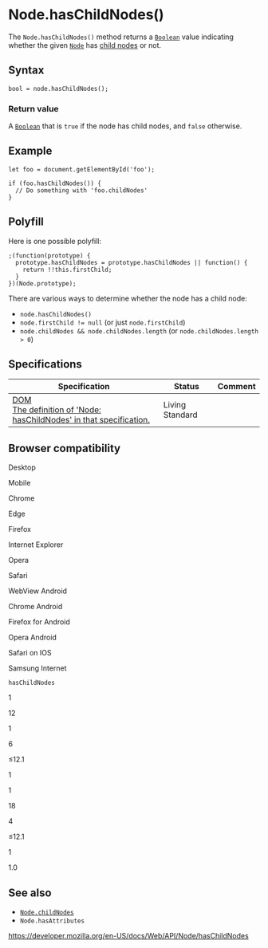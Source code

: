 Node.hasChildNodes()
====================

The `Node.hasChildNodes()` method returns a [`Boolean`](https://developer.mozilla.org/en-US/docs/Web/JavaScript/Reference/Global_Objects/Boolean) value indicating whether the given [`Node`](../node) has [child nodes](childnodes) or not.

Syntax
------

    bool = node.hasChildNodes();

### Return value

A [`Boolean`](https://developer.mozilla.org/en-US/docs/Web/JavaScript/Reference/Global_Objects/Boolean) that is `true` if the node has child nodes, and `false` otherwise.

Example
-------

    let foo = document.getElementById('foo');

    if (foo.hasChildNodes()) {
      // Do something with 'foo.childNodes'
    }

Polyfill
--------

Here is one possible polyfill:

    ;(function(prototype) {
      prototype.hasChildNodes = prototype.hasChildNodes || function() {
        return !!this.firstChild;
      }
    })(Node.prototype);

There are various ways to determine whether the node has a child node:

-   `node.hasChildNodes()`
-   `node.firstChild != null` (or just `node.firstChild`)
-   `node.childNodes && node.childNodes.length` (or `node.childNodes.length > 0`)

Specifications
--------------

<table><thead><tr class="header"><th>Specification</th><th>Status</th><th>Comment</th></tr></thead><tbody><tr class="odd"><td><a href="https://dom.spec.whatwg.org/#dom-node-haschildnodes">DOM<br />
<span class="small">The definition of 'Node: hasChildNodes' in that specification.</span></a></td><td><span class="spec-living">Living Standard</span></td><td></td></tr></tbody></table>

Browser compatibility
---------------------

Desktop

Mobile

Chrome

Edge

Firefox

Internet Explorer

Opera

Safari

WebView Android

Chrome Android

Firefox for Android

Opera Android

Safari on IOS

Samsung Internet

`hasChildNodes`

1

12

1

6

≤12.1

1

1

18

4

≤12.1

1

1.0

See also
--------

-   [`Node.childNodes`](childnodes)
-   <span class="page-not-created">`Node.hasAttributes`</span>

<a href="https://developer.mozilla.org/en-US/docs/Web/API/Node/hasChildNodes" class="_attribution-link">https://developer.mozilla.org/en-US/docs/Web/API/Node/hasChildNodes</a>
